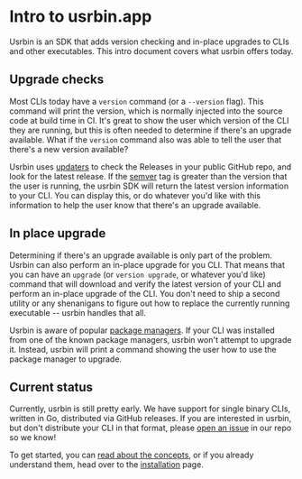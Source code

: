 # Intro to usrbin.app

Usrbin is an SDK that adds version checking and in-place upgrades to CLIs and other executables. This intro document covers what usrbin offers today.

## Upgrade checks

Most CLIs today have a `version` command (or a `--version` flag). This command will print the version, which is normally injected into the source code at build time in CI. It's great to show the user which version of the CLI they are running, but this is often needed to determine if there's an upgrade available. What if the `version` command also was able to tell the user that there's a new version available?

Usrbin uses [updaters](./updaters) to check the Releases in your public GitHub repo, and look for the latest release. If the [semver](https://semver.org) tag is greater than the version that the user is running, the usrbin SDK will return the latest version information to your CLI. You can display this, or do whatever you'd like with this information to help the user know that there's an upgrade available.

## In place upgrade

Determining if there's an upgrade available is only part of the problem. Usrbin can also perform an in-place upgrade for you CLI. That means that you can have an `upgrade` (or `version upgrade`, or whatever you'd like) command that will download and verify the latest version of your CLI and perform an in-place upgrade of the CLI. You don't need to ship a second utility or any shenanigans to figure out how to replace the currently running executable -- usrbin handles that all.

Usrbin is aware of popular [package managers](./package-managers). If your CLI was installed from one of the known package managers, usrbin won't attempt to upgrade it. Instead, usrbin will print a command showing the user how to use the package manager to upgrade.

## Current status

Currently, usrbin is still pretty early. We have support for single binary CLIs, written in Go, distributed via GitHub releases. If you are interested in usrbin, but don't distribute your CLI in that format, please [open an issue](https://github.com/usrbinapp/usrbin) in our repo so we know!

To get started, you can [read about the concepts](./concepts/), or if you already understand them, head over to the [installation](./install/) page.
